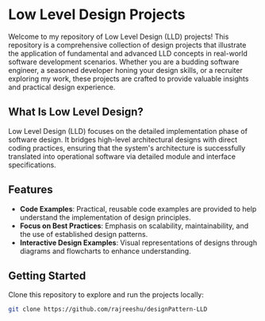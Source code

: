 # Low Level Design Projects

Welcome to my repository of Low Level Design (LLD) projects! This repository is a comprehensive collection of design projects that illustrate the application of fundamental and advanced LLD concepts in real-world software development scenarios. Whether you are a budding software engineer, a seasoned developer honing your design skills, or a recruiter exploring my work, these projects are crafted to provide valuable insights and practical design experience.

## What Is Low Level Design?

Low Level Design (LLD) focuses on the detailed implementation phase of software design. It bridges high-level architectural designs with direct coding practices, ensuring that the system's architecture is successfully translated into operational software via detailed module and interface specifications.

## Features

- **Code Examples**: Practical, reusable code examples are provided to help understand the implementation of design principles.
- **Focus on Best Practices**: Emphasis on scalability, maintainability, and the use of established design patterns.
- **Interactive Design Examples**: Visual representations of designs through diagrams and flowcharts to enhance understanding.

## Getting Started

Clone this repository to explore and run the projects locally:

```bash
git clone https://github.com/rajreeshu/designPattern-LLD
